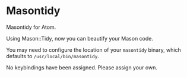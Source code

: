 # Masontidy

Masontidy for Atom.

Using Mason::Tidy, now you can beautify your Mason code.

You may need to configure the location of your
`masontidy` binary, which defaults to `/usr/local/bin/masontidy`.

No keybindings have been assigned. Please assign your own.
